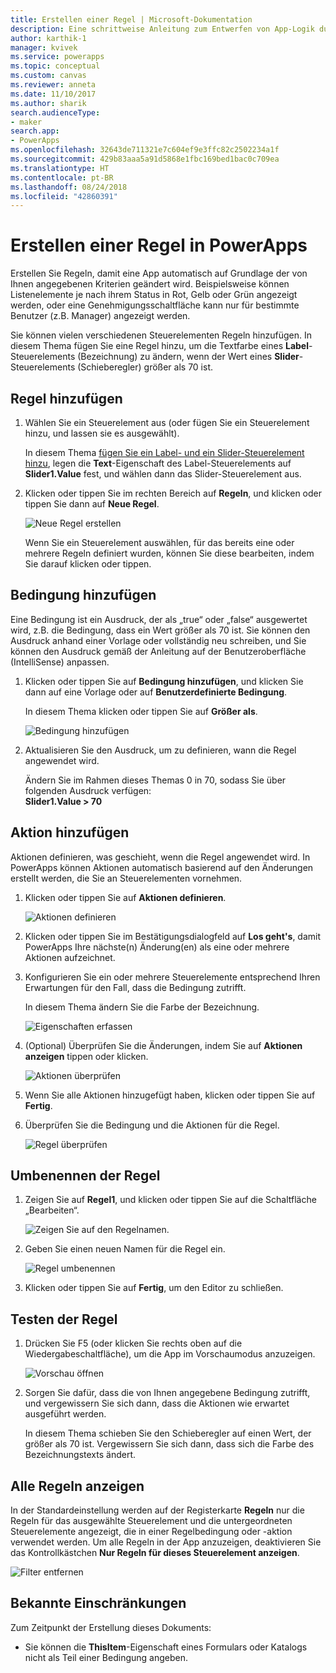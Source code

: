 ```yaml
---
title: Erstellen einer Regel | Microsoft-Dokumentation
description: Eine schrittweise Anleitung zum Entwerfen von App-Logik durch Erstellen von Regeln
author: karthik-1
manager: kvivek
ms.service: powerapps
ms.topic: conceptual
ms.custom: canvas
ms.reviewer: anneta
ms.date: 11/10/2017
ms.author: sharik
search.audienceType:
- maker
search.app:
- PowerApps
ms.openlocfilehash: 32643de711321e7c604ef9e3ffc82c2502234a1f
ms.sourcegitcommit: 429b83aaa5a91d5868e1fbc169bed1bac0c709ea
ms.translationtype: HT
ms.contentlocale: pt-BR
ms.lasthandoff: 08/24/2018
ms.locfileid: "42860391"
---
```

# <a name="create-a-rule-in-powerapps"></a>Erstellen einer Regel in PowerApps
Erstellen Sie Regeln, damit eine App automatisch auf Grundlage der von Ihnen angegebenen Kriterien geändert wird. Beispielsweise können Listenelemente je nach ihrem Status in Rot, Gelb oder Grün angezeigt werden, oder eine Genehmigungsschaltfläche kann nur für bestimmte Benutzer (z.B. Manager) angezeigt werden.

Sie können vielen verschiedenen Steuerelementen Regeln hinzufügen. In diesem Thema fügen Sie eine Regel hinzu, um die Textfarbe eines **Label**-Steuerelements (Bezeichnung) zu ändern, wenn der Wert eines **Slider**-Steuerelements (Schieberegler) größer als 70 ist.

## <a name="add-a-rule"></a>Regel hinzufügen
1. Wählen Sie ein Steuerelement aus (oder fügen Sie ein Steuerelement hinzu, und lassen sie es ausgewählt).

    In diesem Thema [fügen Sie ein Label- und ein Slider-Steuerelement hinzu](add-configure-controls.md), legen die **Text**-Eigenschaft des Label-Steuerelements auf **Slider1.Value** fest, und wählen dann das Slider-Steuerelement aus.

1. Klicken oder tippen Sie im rechten Bereich auf **Regeln**, und klicken oder tippen Sie dann auf **Neue Regel**.

    ![Neue Regel erstellen](./media/working-with-rules/new-rule.png)

    Wenn Sie ein Steuerelement auswählen, für das bereits eine oder mehrere Regeln definiert wurden, können Sie diese bearbeiten, indem Sie darauf klicken oder tippen.  

## <a name="add-a-condition"></a>Bedingung hinzufügen
Eine Bedingung ist ein Ausdruck, der als „true“ oder „false“ ausgewertet wird, z.B. die Bedingung, dass ein Wert größer als 70 ist. Sie können den Ausdruck anhand einer Vorlage oder vollständig neu schreiben, und Sie können den Ausdruck gemäß der Anleitung auf der Benutzeroberfläche (IntelliSense) anpassen.

1. Klicken oder tippen Sie auf **Bedingung hinzufügen**, und klicken Sie dann auf eine Vorlage oder auf **Benutzerdefinierte Bedingung**.

    In diesem Thema klicken oder tippen Sie auf **Größer als**.

    ![Bedingung hinzufügen](./media/working-with-rules/rule-conditions.png)

1. Aktualisieren Sie den Ausdruck, um zu definieren, wann die Regel angewendet wird.

    Ändern Sie im Rahmen dieses Themas 0 in 70, sodass Sie über folgenden Ausdruck verfügen:  <br>**Slider1.Value > 70**

## <a name="add-an-action"></a>Aktion hinzufügen
Aktionen definieren, was geschieht, wenn die Regel angewendet wird. In PowerApps können Aktionen automatisch basierend auf den Änderungen erstellt werden, die Sie an Steuerelementen vornehmen.

1. Klicken oder tippen Sie auf **Aktionen definieren**.

    ![Aktionen definieren](./media/working-with-rules/rule-define-actions.png)

1. Klicken oder tippen Sie im Bestätigungsdialogfeld auf **Los geht's**, damit PowerApps Ihre nächste(n) Änderung(en) als eine oder mehrere Aktionen aufzeichnet.

1. Konfigurieren Sie ein oder mehrere Steuerelemente entsprechend Ihren Erwartungen für den Fall, dass die Bedingung zutrifft.

    In diesem Thema ändern Sie die Farbe der Bezeichnung.

    ![Eigenschaften erfassen](./media/working-with-rules/rule-capture-properties.png)

1. (Optional) Überprüfen Sie die Änderungen, indem Sie auf **Aktionen anzeigen** tippen oder klicken.

    ![Aktionen überprüfen](./media/working-with-rules/rule-review-actions.png)

1. Wenn Sie alle Aktionen hinzugefügt haben, klicken oder tippen Sie auf **Fertig**.

1. Überprüfen Sie die Bedingung und die Aktionen für die Regel.

    ![Regel überprüfen](./media/working-with-rules/rule-review.png)

## <a name="rename-the-rule"></a>Umbenennen der Regel

1. Zeigen Sie auf **Regel1**, und klicken oder tippen Sie auf die Schaltfläche „Bearbeiten“.

    ![Zeigen Sie auf den Regelnamen.](./media/working-with-rules/hover-over-rules_name.png)

1. Geben Sie einen neuen Namen für die Regel ein.

    ![Regel umbenennen](./media/working-with-rules/rename-rule.png)

1. Klicken oder tippen Sie auf **Fertig**, um den Editor zu schließen.

## <a name="test-the-rule"></a>Testen der Regel
1. Drücken Sie F5 (oder klicken Sie rechts oben auf die Wiedergabeschaltfläche), um die App im Vorschaumodus anzuzeigen.

    ![Vorschau öffnen](./media/working-with-rules/open-preview.png)

1. Sorgen Sie dafür, dass die von Ihnen angegebene Bedingung zutrifft, und vergewissern Sie sich dann, dass die Aktionen wie erwartet ausgeführt werden.

    In diesem Thema schieben Sie den Schieberegler auf einen Wert, der größer als 70 ist. Vergewissern Sie sich dann, dass sich die Farbe des Bezeichnungstexts ändert.

## <a name="see-all-rules"></a>Alle Regeln anzeigen
In der Standardeinstellung werden auf der Registerkarte **Regeln** nur die Regeln für das ausgewählte Steuerelement und die untergeordneten Steuerelemente angezeigt, die in einer Regelbedingung oder -aktion verwendet werden. Um alle Regeln in der App anzuzeigen, deaktivieren Sie das Kontrollkästchen **Nur Regeln für dieses Steuerelement anzeigen**.

![Filter entfernen](./media/working-with-rules/rules-filter.png)

## <a name="known-limitations"></a>Bekannte Einschränkungen
Zum Zeitpunkt der Erstellung dieses Dokuments:

* Sie können die **ThisItem**-Eigenschaft eines Formulars oder Katalogs nicht als Teil einer Bedingung angeben.
